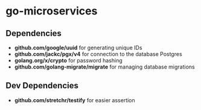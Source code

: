 # go-microservices

## Dependencies

- **github.com/google/uuid** for generating unique IDs
- **github.com/jackc/pgx/v4** for connection to the database Postgres
- **golang.org/x/crypto** for password hashing
- **github.com/golang-migrate/migrate** for managing database migrations

## Dev Dependencies

- **github.com/stretchr/testify** for easier assertion